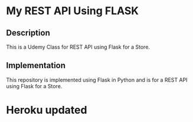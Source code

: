 # My REST API Using FLASK

## Description

This is a Udemy Class for REST API using Flask for a Store.

## Implementation

This repository is implemented using Flask in Python and is for a REST API using Flask for a Store.

# Heroku updated 
